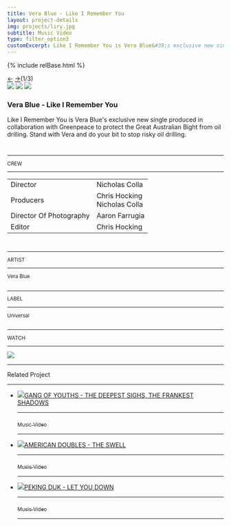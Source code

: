 ```yaml
---
title: Vera Blue - Like I Remember You
layout: project-details
img: projects/liry.jpg
subtitle: Music Video
type: filter_option3
customExcerpt: Like I Remember You is Vera Blue&#39;s exclusive new single produced in collaboration with Greenpeace to protect the Great Australian Bight from oil drilling. Stand with Vera and do your bit to stop risky oil drilling.
---
```

{% include relBase.html %}

  <section id="details">
    <div id="carousel">
      <div id="carousel_controls"><span><a href="#" id="carousel_backward">&larr;</a> <a href="#"
            id="carousel_forward">&rarr;</a></span><span id="pagecount">(1/3)</span></div>
      <div id="carousel_img">
        <img src="{{ relBase }}img/gallery/liry4.jpg" id="img1">
        <img src="{{ relBase }}img/gallery/liry2.jpg" id="img2">
        <img src="{{ relBase }}img/gallery/liry1.jpg" id="img3">
      </div>
    </div>
    <article><span id="main-detail">
      <h1>Vera Blue - Like I Remember You</h1><p>Like I Remember You is Vera Blue&#39;s exclusive new single produced in collaboration with Greenpeace to protect the Great Australian Bight from oil drilling. Stand with Vera and do your bit to stop risky oil drilling.</p></span>
      <sub>
        <br>
        <hr>CREW
        <hr><table><tr><td>
        Director</td><td>Nicholas Colla</td></tr><tr><td>
        Producers</td><td>Chris Hocking<br>Nicholas Colla</td></tr><tr><td>
        Director Of Photography</td><td>Aaron Farrugia</td></tr><tr><td>
        Editor</td><td>Chris Hocking</td></tr></table><br>
        <hr>ARTIST
        <hr>
        Vera Blue<br>
        <br>
        <hr>LABEL
        <hr>
        Universal<br><br>
        <hr>WATCH
        <hr>
        <a href="https://www.youtube.com/watch?v=IkMqDLOrmXw" target="_blank"><img src="{{ relBase }}img/social/youtube.svg" class="youtube"></a>
      </sub>
    </article>
    <div id="related">
      <hr>
      Related Project
      <hr>
      <ul>
        <li><a href="../gang-of-youths-the-deepest-sighs-the-frankest-shadows/"><img src="{{ relBase }}img/projects/sighs.jpg">GANG OF YOUTHS - THE DEEPEST SIGHS, THE FRANKEST SHADOWS
          <hr><sub>Music Video</sub>
          <hr></a>
        </li>
        <li><a href="../american-doubles-the-swell/"><img src="{{ relBase }}img/projects/swell.jpg">AMERICAN DOUBLES - THE SWELL
          <hr><sub>Music Video</sub>
          <hr></a>
        </li>
        <li><a href="../peking-duk-let-you-down/"><img src="{{ relBase }}img/projects/letyoudown.jpg">PEKING DUK - LET YOU DOWN
          <hr><sub>Music Video</sub>
          <hr></a>
        </li>
      </ul>
    </div>
  </section>



  <div id="gradient"></div>
  